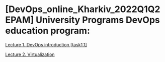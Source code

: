 # [DevOps_online_Kharkiv_2022Q1Q2 EPAM] University Programs DevOps education program:

[Lecture 1. DevOps introduction [task1.1]](https://github.com/vyurchenko1986/DevOps_online_Kharkiv_2022Q1Q2-/tree/main/m1/task1.1)

[Lecture 2. Virtualization](https://github.com/vyurchenko1986/DevOps_online_Kharkiv_2022Q1Q2-/tree/main/m1/task1.1)

